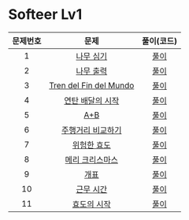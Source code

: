 # Softeer Lv1

| 문제번호 |  문제  | 풀이(코드) |    
|  :---:  | :---: |  :---:  |    
|  1  | [나무 심기](https://softeer.ai/practice/7353) | [풀이]() |    
|  2  | [나무 출력](https://softeer.ai/practice/9655) | [풀이]() |    
|  3  | [Tren del Fin del Mundo](https://softeer.ai/practice/7695) | [풀이]() |    
|  4  | [연탄 배달의 시작](https://softeer.ai/practice/7626) | [풀이]() |    
|  5  | [A+B](https://softeer.ai/practice/6295) | [풀이]() |    
|  6  | [주행거리 비교하기](https://softeer.ai/practice/6253) | [풀이]() |    
|  7  | [위험한 효도](https://softeer.ai/practice/7368) | [풀이]() |    
|  8  | [메리 크리스마스](https://softeer.ai/practice/9660) | [풀이]() |    
|  9  | [개표](https://softeer.ai/practice/7698) | [풀이]() |    
|  10 | [근무 시간](https://softeer.ai/practice/6254) | [풀이]() |    
|  11 | [효도의 시작](https://softeer.ai/practice/7724) | [풀이]() |    
